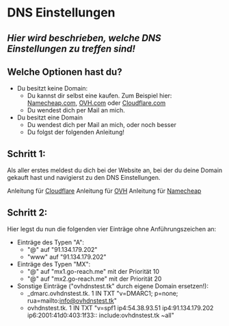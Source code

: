 
# DNS Einstellungen
## _Hier wird beschrieben, welche DNS Einstellungen zu treffen sind!_


## Welche Optionen hast du?

- Du besitzt keine Domain:
    - Du kannst dir selbst eine kaufen. Zum Beispiel hier: [Namecheap.com][nc], [OVH.com][ovh] oder [Cloudflare.com][cf]
    - Du wendest dich per Mail an mich. 
- Du besitzt eine Domain
    - Du wendest dich per Mail an mich, oder noch besser
    - Du folgst der folgenden Anleitung!



## Schritt 1:
Als aller erstes meldest du dich bei der Website an, bei der du deine Domain gekauft hast und navigierst zu den DNS Einstellungen.

Anleitung für [Cloudflare][cf-dns]
Anleitung für [OVH][ovh-dns]
Anleitung für [Namecheap][nc-dns]

## Schritt 2:
Hier legst du nun die folgenden vier Einträge ohne Anführungszeichen an:

 - Einträge des Typen "A":
   - "@" auf "91.134.179.202"
   - "www" auf "91.134.179.202"
 - Einträge des Typen "MX":
   - "@" auf "mx1.go-reach.me" mit der Priorität 10
   - "@" auf "mx2.go-reach.me" mit der Priorität 20
 - Sonstige Einträge ("ovhdnstest.tk" durch eigene Domain ersetzen!):
   - _dmarc.ovhdnstest.tk.	1	IN	TXT	"v=DMARC1; p=none; rua=mailto:info@ovhdnstest.tk"
   - ovhdnstest.tk.	1	IN	TXT	"v=spf1 ip4:54.38.93.51 ip4:91.134.179.202 ip6:2001:41d0:403:1f33:: include:ovhdnstest.tk ~all"
	
[nc]: https://namecheap.com
[ovh]: https://ohv.com
[cf]: https://cloudflare.com
[cf-dns]: https://support.cloudflare.com/hc/de/articles/360019093151-Verwaltung-von-DNS-Eintr%C3%A4gen-in-Cloudflare
[ovh-dns]: https://docs.ovh.com/de/domains/webhosting_bearbeiten_der_dns_zone/
[nc-dns]: https://www.namecheap.com/support/knowledgebase/article.aspx/434/2237/how-do-i-set-up-host-records-for-a-domain/
